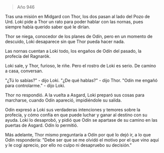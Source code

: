 > Año 946

Tras una misión en Midgard con Thor, los dos pasan al lado del Pozo de Urd. Loki pide a Thor un rato para poder hablar con las nornas, pues siempre había querido saber qué le dirían.

Thor se niega, conocedor de los planes de Odín, pero en un momento de descuido, Loki desaparece sin que Thor pueda hacer nada.

Las nornas cuentan a Loki todo, los engaños de Odín del pasado, la profecía del Ragnarök.

Loki sale, y Thor, furioso, le riñe. Pero el rostro de Loki es serio. De camino a casa, conversan.

"¿Tú lo sabías?" - dijo Loki.
"¿De qué hablas?" - dijo Thor.
"Odín me engañó para controlarme." - dijo Loki.

Thor no respondió. A la vuelta a Asgard, Loki preparó sus cosas para marcharse, cuando Odín apareció, impidiéndole su salida.

Odín expresó a Loki sus verdaderas intenciones y temores sobre la profecía, y cómo confía en que puede luchar y ganar al destino con su ayuda. Loki lo desaprobó, y pidió que Odín se apartase de su camino en las puertas de Asgard. Odín lo permitió.

Más adelante, Thor mismo preguntaría a Odín por qué lo dejó ir, a lo que Odín respondería: "Debe ser que se me olvidó el motivo por el que vino aquí y le cogí aprecio, por ello no culpo ni desapruebo su decisión."
